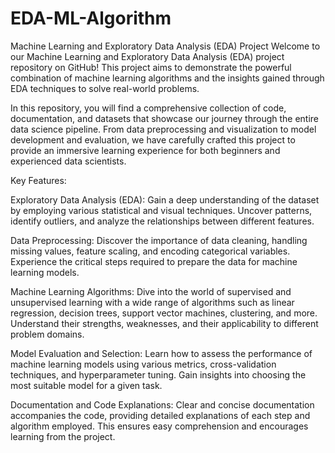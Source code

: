 # EDA-ML-Algorithm
Machine Learning and Exploratory Data Analysis (EDA) Project 
Welcome to our Machine Learning and Exploratory Data Analysis (EDA) project repository on GitHub! This project aims to demonstrate the powerful combination of machine learning algorithms and the insights gained through EDA techniques to solve real-world problems.

In this repository, you will find a comprehensive collection of code, documentation, and datasets that showcase our journey through the entire data science pipeline. From data preprocessing and visualization to model development and evaluation, we have carefully crafted this project to provide an immersive learning experience for both beginners and experienced data scientists.

Key Features:

Exploratory Data Analysis (EDA): Gain a deep understanding of the dataset by employing various statistical and visual techniques. Uncover patterns, identify outliers, and analyze the relationships between different features.

Data Preprocessing: Discover the importance of data cleaning, handling missing values, feature scaling, and encoding categorical variables. Experience the critical steps required to prepare the data for machine learning models.

Machine Learning Algorithms: Dive into the world of supervised and unsupervised learning with a wide range of algorithms such as linear regression, decision trees, support vector machines, clustering, and more. Understand their strengths, weaknesses, and their applicability to different problem domains.

Model Evaluation and Selection: Learn how to assess the performance of machine learning models using various metrics, cross-validation techniques, and hyperparameter tuning. Gain insights into choosing the most suitable model for a given task.

Documentation and Code Explanations: Clear and concise documentation accompanies the code, providing detailed explanations of each step and algorithm employed. This ensures easy comprehension and encourages learning from the project.
